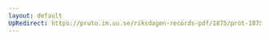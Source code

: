 ```yaml
---
layout: default
UpRedirect: https://pruto.im.uu.se/riksdagen-records-pdf/1875/prot-1875--ak--052/prot-1875--ak--052_021.pdf
---
```


